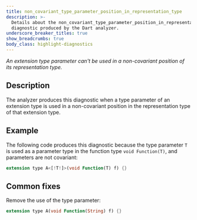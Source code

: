 ```yaml
---
title: non_covariant_type_parameter_position_in_representation_type
description: >-
  Details about the non_covariant_type_parameter_position_in_representation_type
  diagnostic produced by the Dart analyzer.
underscore_breaker_titles: true
show_breadcrumbs: true
body_class: highlight-diagnostics
---
```


_An extension type parameter can't be used in a non-covariant position of its
representation type._

## Description

The analyzer produces this diagnostic when a type parameter of an
extension type is used in a non-covariant position in the representation
type of that extension type.

## Example

The following code produces this diagnostic because the type parameter `T`
is used as a parameter type in the function type `void Function(T)`, and
parameters are not covariant:

```dart
extension type A<[!T!]>(void Function(T) f) {}
```

## Common fixes

Remove the use of the type parameter:

```dart
extension type A(void Function(String) f) {}
```
